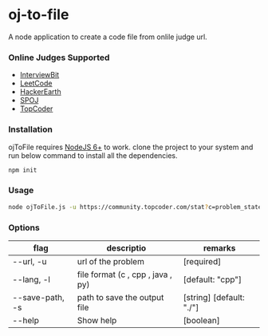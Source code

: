 # oj-to-file
A node application to create a code file from onlile judge url.

### Online Judges Supported
 * [InterviewBit](https://www.interviewbit.com)
 * [LeetCode](https://www.leetcode.com)
 * [HackerEarth](https://www.hackerearth.com)
 * [SPOJ](https://www.spoj.com)
 * [TopCoder](https://www.topcoder.com)
### Installation
ojToFile requires [NodeJS 6+](https://nodejs.org/en/) to work.
clone the project to your system and run below command to install all the dependencies.
```sh
npm init
```
### Usage
```sh
node ojToFile.js -u https://community.topcoder.com/stat?c=problem_statement&pm=14591
```
### Options
| flag | descriptio | remarks |
| --------- |--------------|----------------|
| --url, -u |  url of the problem | [required] |
| --lang, -l | file format (c , cpp , java , py) | [default: "cpp"] |
| --save-path, -s | path to save the output file | [string] [default: "./"] |
| --help | Show help | [boolean] |
